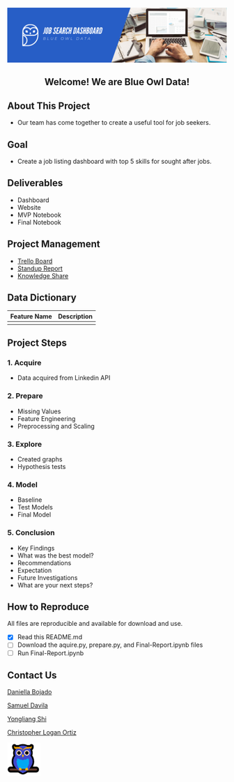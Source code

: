 ![Header](https://github.com/Blue-Owl-Data/Job-Search-Dashboard/blob/main/images/Blue_Owl_Data_Banner.png "Header")

 <h2 align = "center"> <b> Welcome! We are Blue Owl Data! </b></h2>

## About This Project 
- Our team has come together to create a useful tool for job seekers. 

## Goal
- Create a job listing dashboard with top 5 skills for sought after jobs.

## Deliverables
- Dashboard
- Website
- MVP Notebook
- Final Notebook

## Project Management 
- [Trello Board](https://trello.com/b/aIjJQDws/job-search-dashboard-project) 
- [Standup Report](https://docs.google.com/document/d/10fup2CegPnZIZr5TiK308BVzFJEVpYihP8LVvaAvrbs/edit?usp=sharing)
- [Knowledge Share](https://docs.google.com/document/d/1hVwjnndIhap56pXYI2Krh_1BR72Do2LWXSOY1XU7wUQ/edit?usp=sharing)

## Data Dictionary
| Feature Name                | Description                                                   |
|-----------------------------|---------------------------------------------------------------|
|                             |                                                               |



## Project Steps
### 1. Acquire
- Data acquired from Linkedin API

### 2. Prepare
- Missing Values
- Feature Engineering
- Preprocessing and Scaling

### 3. Explore
- Created graphs
- Hypothesis tests 

### 4. Model
- Baseline
- Test Models
- Final Model
	
### 5. Conclusion
- Key Findings
- What was the best model?
- Recommendations
- Expectation
- Future Investigations
- What are your next steps?


## How to Reproduce
All files are reproducible and available for download and use.
- [x] Read this README.md
- [ ] Download the aquire.py, prepare.py, and Final-Report.ipynb files
- [ ] Run Final-Report.ipynb

## Contact Us 
[Daniella Bojado](https://github.com/dbojado)

[Samuel Davila](https://github.com/SamuelD-Data)

[Yongliang Shi](https://github.com/Yongliang-Shi)

[Christopher Logan Ortiz](https://github.com/Promeos)

![image](https://github.com/Blue-Owl-Data/Job-Search-Dashboard/blob/main/images/owly.png "image")
